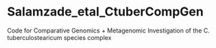 # Salamzade_etal_CtuberCompGen
Code for Comparative Genomics + Metagenomic Investigation of the C. tuberculostearicum species complex
